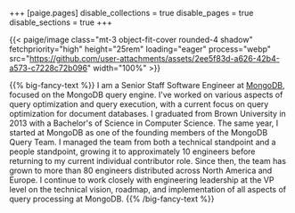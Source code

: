 +++
[paige.pages]
disable_collections = true
disable_pages = true
disable_sections = true
+++

{{< paige/image class="mt-3 object-fit-cover rounded-4 shadow" fetchpriority="high" height="25rem" loading="eager" process="webp" src="https://github.com/user-attachments/assets/2ee5f83d-a626-42b4-a573-c7228c72b096" width="100%" >}}

{{% big-fancy-text %}}
I am a Senior Staff Software Engineer at <a href="https://www.mongodb.com/" class="link-secondary">MongoDB</a>,
focused on the MongoDB query engine. I've worked on various aspects of query optimization and
query execution, with a current focus on query optimization for document
databases. I graduated from Brown University in 2013 with a Bachelor's of Science
in Computer Science. The same year, I started at MongoDB as one of the founding
members of the MongoDB Query Team. I managed the team from both a technical standpoint
and a people standpoint, growing it to approximately 10 engineers before returning to my
current individual contributor role. Since then, the team has grown to more than 80
engineers distributed across North America and Europe. I continue to work closely with
engineering leadership at the VP level on the technical vision, roadmap, and implementation of all aspects
of query processing at MongoDB.
{{% /big-fancy-text %}}

